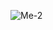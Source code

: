 ![Me-2](https://user-images.githubusercontent.com/55614432/192613505-765b2edc-9eb1-42d0-b9e8-c7f5bc5c6c7c.jpg)
